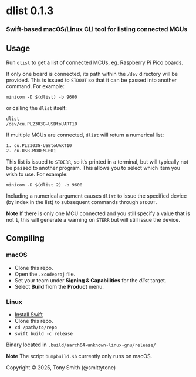# dlist 0.1.3

### Swift-based macOS/Linux CLI tool for listing connected MCUs

## Usage

Run `dlist` to get a list of connected MCUs, eg. Raspberry Pi Pico boards.

If only one board is connected, its path within the `/dev` directory will be provided. This is issued to `STDOUT` so that it can be passed into another command. For example:

```shell
minicom -D $(dlist) -b 9600
```

or calling the `dlist` itself:

```shell
dlist
/dev/cu.PL2303G-USBtoUART10
```

If multiple MCUs are connected, `dlist` will return a numerical list:

```shell
1. cu.PL2303G-USBtoUART10
2. cu.USB-MODEM-001
```

This list is issued to `STDERR`, so it’s printed in a terminal, but will typically not be passed to another program. This allows you to select which item you wish to use. For example:

```shell
minicom -D $(dlist 2) -b 9600
```

Including a numerical argument causes `dlist` to issue the specified device (by index in the list) to subsequent commands through `STDOUT`.

**Note** If there is only one MCU connected and you still specify a value that is not `1`, this will generate a warning on `STERR` but will still issue the device.

## Compiling

### macOS

* Clone this repo.
* Open the `.xcodeproj` file.
* Set your team under **Signing & Capabilities** for the *dlist* target.
* Select **Build** from the **Product** menu.

### Linux

* [Install Swift](https://www.swift.org/install/linux/)
* Clone this repo.
* `cd /path/to/repo`
* `swift build -c release`

Binary located in `.build/aarch64-unknown-linux-gnu/release/`

**Note** The script `bumpbuild.sh` currently only runs on macOS.

Copyright © 2025, Tony Smith (@smittytone)
